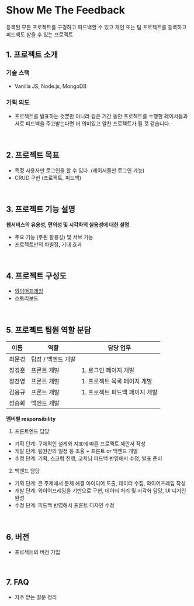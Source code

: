 # Show Me The Feedback

등록된 모든 프로젝트를 구경하고 피드백할 수 있고 개인 또는 팀 프로젝트를 등록하고 피드백도 받을 수 있는 프로젝트

## 1. 프로젝트 소개

### 기술 스택

- Vanilla JS, Node.js, MongoDB

### 기획 의도

- 프로젝트를 발표하는 것뿐만 아니라 같은 기간 동안 프로젝트를 수행한 레이서들과 서로 피드백을 주고받는다면 더 의미있고 알찬 프로젝트가 될 것 같습니다.
  
<br>

## 2. 프로젝트 목표

  - 특정 사용자만 로그인을 할 수 있다. (레이서들만 로그인 가능)
  - CRUD 구현 (프로젝트, 피드백)

<br>

## 3. 프로젝트 기능 설명

**웹서비스의 유용성, 편의성 및 시각화의 실용성에 대한 설명**
  - 주요 기능 (주된 활용성) 및 서브 기능
  - 프로젝트만의 차별점, 기대 효과

<br>

## 4. 프로젝트 구성도
  - [와이어프레임](https://www.figma.com/file/RsrR4lqBTeJffvdjxjxz0x/Untitled?node-id=0%3A1)
  - 스토리보드

<br>

## 5. 프로젝트 팀원 역할 분담
| 이름 | 역할 | 담당 업무
| ------ | ------ | ---- |
| 최문경 | 팀장 / 백엔드 개발 | | 
| 정경훈 | 프론트 개발 | 1. 로그인 페이지 개발 |
| 정찬영 | 프론트 개발 | 1. 프로젝트 목록 페이지 개발 |
| 김용규 | 프론트 개발 | 1. 프로젝트 피드백 페이지 개발 |
| 정승화 | 백엔드 개발 | |

**멤버별 responsibility**

1. 프론트엔드 담당

- 기획 단계: 구체적인 설계와 지표에 따른 프로젝트 제안서 작성
- 개발 단계: 팀원간의 일정 등 조율 + 프론트 or 백엔드 개발
- 수정 단계: 기획, 스크럼 진행, 코치님 피드백 반영해서 수정, 발표 준비

2. 백엔드 담당

- 기획 단계: 큰 주제에서 문제 해결 아이디어 도출, 데이터 수집, 와이어프레임 작성
- 개발 단계: 와이어프레임을 기반으로 구현, 데이터 처리 및 시각화 담당, UI 디자인 완성
- 수정 단계: 피드백 반영해서 프론트 디자인 수정

<br>

## 6. 버전
  - 프로젝트의 버전 기입

<br>

## 7. FAQ
  - 자주 받는 질문 정리
